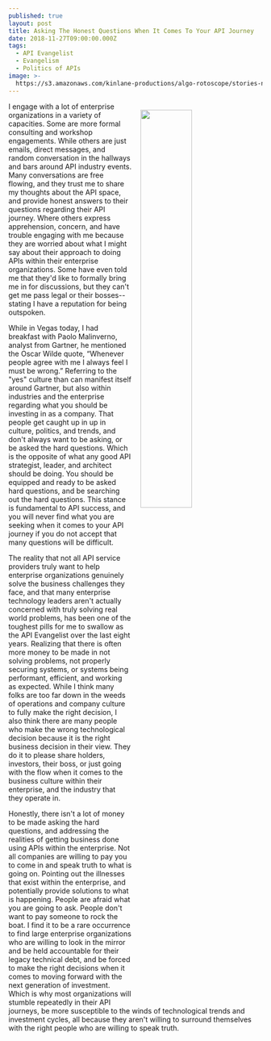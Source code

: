 ```yaml
---
published: true
layout: post
title: Asking The Honest Questions When It Comes To Your API Journey
date: 2018-11-27T09:00:00.000Z
tags:
  - API Evangelist
  - Evangelism
  - Politics of APIs
image: >-
  https://s3.amazonaws.com/kinlane-productions/algo-rotoscope/stories-new/kin-mountain_feed_people.jpg
---
```

<p><img src="{{ page.image }}" width="45%" align="right" style="padding: 15px;" /></p>I engage with a lot of enterprise organizations in a variety of capacities. Some are more formal consulting and workshop engagements. While others are just emails, direct messages, and random conversation in the hallways and bars around API industry events. Many conversations are free flowing, and they trust me to share my thoughts about the API space, and provide honest answers to their questions regarding their API journey. Where others express apprehension, concern, and have trouble engaging with me because they are worried about what I might say about their approach to doing APIs within their enterprise organizations. Some have even told me that they'd like to formally bring me in for discussions, but they can't get me pass legal or their bosses--stating I have a reputation for being outspoken.

While in Vegas today, I had breakfast with Paolo Malinverno, analyst from Gartner, he mentioned the Oscar Wilde quote, “Whenever people agree with me I always feel I must be wrong.” Referring to the "yes" culture than can manifest itself around Gartner, but also within industries and the enterprise regarding what you should be investing in as a company. That people get caught up in  up in culture, politics, and trends, and don't always want to be asking, or be asked the hard questions. Which is the opposite of what any good API strategist, leader, and architect should be doing. You should be equipped and ready to be asked hard questions, and be searching out the hard questions. This stance is fundamental to API success, and you will never find what you are seeking when it comes to your API journey if you do not accept that many questions will be difficult.

The reality that not all API service providers truly want to help enterprise organizations genuinely solve the business challenges they face, and that many enterprise technology leaders aren't actually concerned with truly solving real world problems, has been one of the toughest pills for me to swallow as the API Evangelist over the last eight years. Realizing that there is often more money to be made in not solving problems, not properly securing systems, or systems being performant, efficient, and working as expected. While I think many folks are too far down in the weeds of operations and company culture to fully make the right decision, I also think there are many people who make the wrong technological decision because it is the right business decision in their view. They do it to please share holders, investors, their boss, or just going with the flow when it comes to the business culture within their enterprise, and the industry that they operate in.

Honestly, there isn't a lot of money to be made asking the hard questions, and addressing the realities of getting business done using APIs within the enterprise. Not all companies are willing to pay you to come in and speak truth to what is going on. Pointing out the illnesses that exist within the enterprise, and potentially provide solutions to what is happening. People are afraid what you are going to ask. People don't want to pay someone to rock the boat. I find it to be a rare occurrence to find large enterprise organizations who are willing to look in the mirror and be held accountable for their legacy technical debt, and be forced to make the right decisions when it comes to moving forward with the next generation of investment. Which is why most organizations will stumble repeatedly in their API journeys, be more susceptible to the winds of technological trends and investment cycles, all because they aren't willing to surround themselves with the right people who are willing to speak truth.
